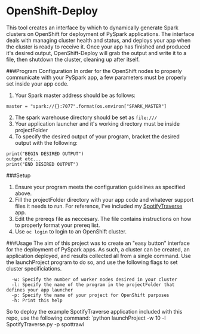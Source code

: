# OpenShift-Deploy

This tool creates an interface by which to dynamically generate Spark clusters on OpenShift for deployment of PySpark applications. The interface deals with managing cluster health and status, and deploys your app when the cluster is ready to receive it. Once your app has finished and produced it's desired output, OpenShift-Deploy will grab the output and write it to a file, then shutdown the cluster, cleaning up after itself.

###Program Configuration
In order for the OpenShift nodes to properly communicate with your PySpark app, a few parameters must be properly set inside your app code.
1. Your Spark master address should be as follows: 

`master = "spark://{}:7077".format(os.environ["SPARK_MASTER"]`

2. The spark warehouse directory should be set as `file:///`
3. Your application launcher and it's working directory must be inside projectFolder
4. To specify the desired output of your program, bracket the desired output with the following:
```
print("BEGIN DESIRED OUTPUT")
output etc...
print("END DESIRED OUTPUT")
```

###Setup
1. Ensure your program meets the configuration guidelines as specified above.
2. Fill the projectFolder directory with your app code and whatever support files it needs to run. For reference, I've included my [SpotifyTraverse](https://github.com/RobGeada/SpotifyTraverse) app.
3. Edit the prereqs file as neccesary. The file contains instructions on how to properly format your prereq list.
4. Use `oc login` to login to an OpenShift cluster.

###Usage
The aim of this project was to create an "easy button" interface for the deployment of PySpark apps. As such, a cluster can be created, an application deployed, and results collected all from a single command. Use the launchProject program to do so, and use the following flags to set cluster specificiations.
```
  -w: Specify the number of worker nodes desired in your cluster
  -l: Specify the name of the program in the projectFolder that defines your app launcher
  -p: Specify the name of your project for OpenShift purposes
  -h: Print this help
```
So to deploy the example SpotifyTraverse application included with this repo, use the following command:
`python launchProject -w 10 -l SpotifyTraverse.py -p spottrawl
